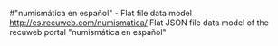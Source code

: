 #"numismática en español" - Flat file data model
http://es.recuweb.com/numismática/
Flat JSON file data model of the recuweb portal "numismática en español"
